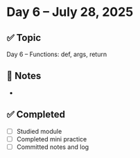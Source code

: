 # Day 6 – July 28, 2025

## ✅ Topic
Day 6 – Functions: def, args, return

## 📝 Notes
- 

## ✅ Completed
- [ ] Studied module
- [ ] Completed mini practice
- [ ] Committed notes and log
